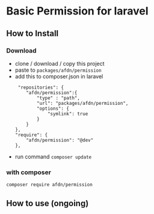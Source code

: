 # Basic Permission for laravel

## How to Install

### Download 
- clone / download / copy this project 
- paste to `packages/afdn/permission` 
- add this to composer.json in laravel
    ```
     "repositories": {
        "afdn/permission":{
            "type" : "path",
            "url": "packages/afdn/permission",
            "options": {
                "symlink": true
            }
        }
    },
    "require": {
        "afdn/permission": "@dev"
    },
    ```
 - run command `composer update`
 
### with composer 
`composer require afdn/permission`


## How to use (ongoing)

